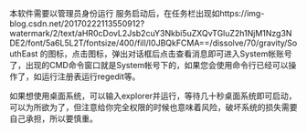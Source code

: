本软件需要以管理员身份运行
服务启动后，在任务栏出现如https://img-blog.csdn.net/20170222113550912?watermark/2/text/aHR0cDovL2Jsb2cuY3Nkbi5uZXQvTGluZ2h1NjM1Nzg3NDE2/font/5a6L5L2T/fontsize/400/fill/I0JBQkFCMA==/dissolve/70/gravity/SouthEast 的图标，点击图标，弹出对话框后点击查看消息即可进入System帐账号了，出现的CMD命令窗口就是System帐号下的，如果您会使用命令行已经可以操作了，如运行注册表运行regedit等。

如果想使用桌面系统，可以输入explorer并运行，等待几十秒桌面系统即可启动，可以为所欲为了，但注意给你完全权限的时候也意味着风险，破坏系统的损失需要自己承担，所以要慎重。
